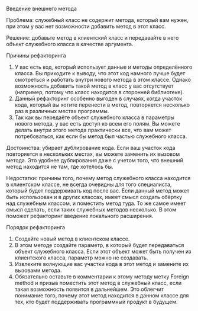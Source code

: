 Введение внешнего метода

Проблема: служебный класс не содержит метода, который вам нужен, при этом у вас нет возможности добавить метод в этот класс.

Решение: добавьте метод в клиентский класс и передавайте в него объект служебного класса в качестве аргумента.

Причины рефакторинга

1. У вас есть код, который использует данные и методы определённого класса. Вы приходите к выводу, что этот код намного лучше будет смотреться и работать внутри нового метода в этом классе. Однако возможность добавить такой метод в класс у вас отсутствует (например, потому что класс находится в сторонней библиотеке).
2. Данный рефакторинг особенно выгоден в случаях, когда участок кода, который вы хотите перенести в метод, повторяется несколько раз в различных местах программы.
3. Так как вы передаёте объект служебного класса в параметры нового метода, у вас есть доступ ко всем его полям. Вы можете делать внутри этого метода практически все, что вам может потребоваться, как если бы метод был частью служебного класса.

Достоинства: убирает дублирование кода. Если ваш участок кода повторяется в нескольких местах, вы можете заменить их вызовом метода. Это удобнее дублирования даже с учетом того, что внешний метод находится не там, где хотелось бы.

Недостатки: причины того, почему метод служебного класса находится в клиентском классе, не всегда очевидны для того специалиста, который будет поддерживать код после вас. Если данный метод может быть использован и в других классах, имеет смысл создать обёртку над служебным классом, и поместить метод туда. То же самое имеет смысл сделать, если таких служебных методов несколько. В этом поможет рефакторинг введение локального расширения.

Порядок рефакторинга

1. Создайте новый метод в клиентском классе.
2. В этом методе создайте параметр, в который будет передаваться объект служебного класса. Если этот объект может быть получен из клиентского класса, параметр можно не создавать.
3. Извлеките волнующие вас участки кода в этот метод и замените их вызовами метода.
4. Обязательно оставьте в комментарии к этому методу метку Foreign method и призыв поместить этот метод в служебный класс, если такая возможность появится в дальнейшем. Это облегчит понимание того, почему этот метод находится в данном классе для тех, кто будет поддерживать программный продукт в будущем.
